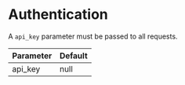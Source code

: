 # Authentication

A `api_key` parameter must be passed to all requests.

Parameter | Default
--------- | -------
api_key   | null
